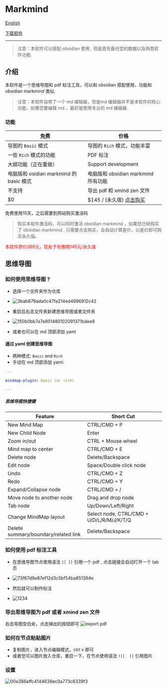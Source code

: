 # Markmind 

[English](https://github.com/MarkMindCkm/MarkMind-ltd)

[下载软件](https://github.com/MarkMindCkm/MarkMind-ltd/releases)


---

> 注意：本软件可以搭配 obsidian  使用 , 但是首先备份您的数据以及熟悉软件功能.

## 介绍

本软件是一个思维导图和 pdf 标注工具，可以和 obsidian 搭配使用，功能和 obsidian markmind 类似.
> 注意：本软件自带了一个 md 编辑器，但是md 编辑器并不是本软件的核心功能，如果您要编辑 md ，最好是使用专业的 md 编辑器.

### 功能

| 免费                                     | 价格                                           |
| ---------------------------------------- | -------------------------------------------------- |
| 导图的 `Basic` 模式                       | 导图的 `Rich` 模式，功能丰富                        |
|  一些 `Rich` 模式的功能                    | PDF 标注                                     |
|  大纲功能（正在重做）                       | Support development                                |
|  电脑版和 osidian markmind 的 basic 模式                 | 电脑版和 obsidian markmind 所有功能                            |
| 不支持                           | 导出 pdf 和 xmind zen 文件                        |
|  $0                                      | $145 / (永久版)   [点击购买](https://www.markmind.net/cn) |

免费使用15天，之后需要到网站购买激活码

> 购买本软件激活码，可以同时激活 obsidian markmind ，如果您已经购买了 obsidian markmind , 只需要点击购买，会自动计算差价，以差价即可购买永久版。

<span style="color:red">本软件原价269元，现处于优惠期145元/永久版</span>



## 思维导图
### 如何使用思维导图 ?
- 选择一个文件夹作为仓库
- ![3bab879ada0c47fa214ed4696912c42](https://github.com/MarkMindCkm/MarkMind-ltd/assets/18719494/77c924bc-d207-4cbd-bfbc-9345d2ca30e0)

- 重启后右击文件夹新建思维导图或者文件夹
- ![150b0bb7a7e801480102091371bdee8](https://github.com/MarkMindCkm/MarkMind-ltd/assets/18719494/0c756e9d-800a-45ae-a2cf-7747c94d6d42)
- 或者也可以在 md 顶部添加 yaml

#### 通过 yaml 创建思维导图

- 两种模式: `Basic` and `Rich`
- 手动在 md 顶部添加 yaml:

```YAML
---

mindmap-plugin: basic (or rich)

---
```


##### 思维导图快捷键

| Feature                               | Short Cut                                 |
| ------------------------------------- | ----------------------------------------- |
| New Mind Map                          | CTRL/CMD + P                              |
| New Child Node                        | Enter                                     |
| Zoom in/out                           | CTRL + Mouse wheel                        |
| Mind map to center                    | CTRL/CMD + E                              |
| Delete node                           | Delete/Backspace                          |
| Edit node                             | Space/Double click node                   |
| Undo                                  | CTRL/CMD + Z                              |
| Redo                                  | CTRL/CMD + Y                              |
| Expand/Collapse node                  | CTRL/CMD + /                              |
| Move node to another node             | Drag and drop node                        |
| Tab node                              | Up/Down/Left/Right                        |
| Change MindMap layout                 | Select node, CTRL/CMD + U/D/L/R/M/J/K/T/Q |
| Delete summary/boundary/related link  | Delete/Backspace                          |


### 如何使用 pdf 标注工具
- 在思维导图节点使用语法 `[[ ]]` 引用一个 pdf , 点击链接会自动打开一个 tab 页
- ![73f67d9e87ef12d3c5bf54ba851394e](https://github.com/MarkMindCkm/MarkMind-ltd/assets/18719494/7bde6722-2542-4577-8c72-5feb25a66f06)

- 然后就可以制作标注
- ![1234](https://github.com/MarkMindCkm/MarkMind-ltd/assets/18719494/5e17f947-4d95-43ef-934e-1dbd844582ab)


### 导出思维导图为 pdf 或者 xmind zen 文件

右击导图空白处，点击弹出的按钮即可
![export pdf](https://github.com/MarkMindCkm/MarkMind-ltd/assets/18719494/d37d9f67-667d-4cec-abf9-7eb7fcb305c6)

### 如何在节点粘贴图片
- 复制图片，进入节点编辑模式，ctrl v 即可
- 或者您可以图片放入仓库，重启一下，在节点使用语法 `![[  ]]` 引用图片


### 设置
![00e386affc4144638ec0a773c6339f3](https://github.com/MarkMindCkm/MarkMind-ltd/assets/18719494/30c9f283-eb3f-4e8b-81e6-2baf6e6d81f3)



